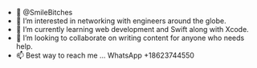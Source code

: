 - 👋 @SmileBitches
- 👀 I’m interested in networking with engineers around the globe.
- 🌱 I’m currently learning web development and Swift along with Xcode.
- 💞️ I’m looking to collaborate on writing content for anyone who needs help.
- 📫 Best way to reach me ... WhatsApp +18623744550

<!---
smilebitches/smilebitches is a ✨ special ✨ repository because its `README.md` (this file) appears on your GitHub profile.
You can click the Preview link to take a look at your changes.
--->
